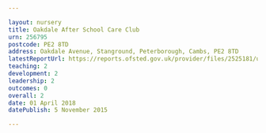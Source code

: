 ```yaml
---

layout: nursery
title: Oakdale After School Care Club
urn: 256795
postcode: PE2 8TD
address: Oakdale Avenue, Stanground, Peterborough, Cambs, PE2 8TD
latestReportUrl: https://reports.ofsted.gov.uk/provider/files/2525181/urn/256795.pdf
teaching: 2
development: 2
leadership: 2
outcomes: 0
overall: 2
date: 01 April 2018 
datePublish: 5 November 2015

---
```

